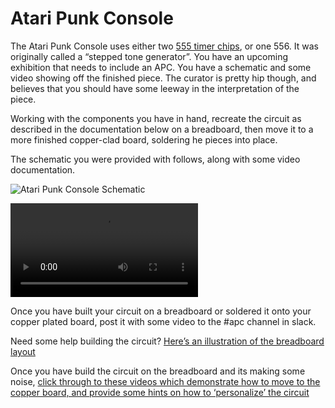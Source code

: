 # Atari Punk Console

The Atari Punk Console uses either two [555 timer chips](https://www.dropbox.com/s/0zklerplnu7isn0/555_from_make.pdf?dl=0), or one 556. It was originally called a “stepped tone generator”. You have an upcoming exhibition that needs to include an APC. You have a schematic and some video showing off the finished piece. The curator is pretty hip though, and believes that you should have some leeway in the interpretation of the piece.

Working with the components you have in hand, recreate the circuit as described in the documentation below on a breadboard, then move it to a more finished copper-clad board, soldering he pieces into place.

The schematic you were provided with follows, along with some video documentation.

![Atari Punk Console Schematic](https://tbm.idm.hosting.nyu.edu/wp-content/uploads/2021/01/Screen-Shot-2021-01-16-at-6.40.33-PM.png)

![Video of APC in action](https://tbm.idm.hosting.nyu.edu/wp-content/uploads/2021/01/PXL_20210116_204450568.mp4)

Once you have built your circuit on a breadboard or soldered it onto your copper plated board, post it with some video to the #apc channel in slack.

Need some help building the circuit? [Here’s an illustration of the breadboard layout](https://tbm.idm.hosting.nyu.edu/wp-content/uploads/2021/01/APC.png)

Once you have build the circuit on the breadboard and its making some noise, [click through to these videos which demonstrate how to move to the copper board, and provide some hints on how to ‘personalize’ the circuit](https://vimeo.com/showcase/8018678)
